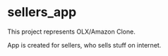# sellers_app

This project represents OLX/Amazon Clone.

App is created for sellers, who sells stuff on internet.
